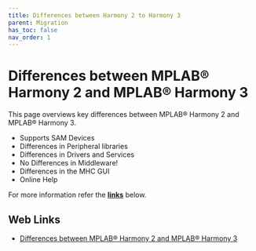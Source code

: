 ```yaml
---
title: Differences between Harmony 2 to Harmony 3
parent: Migration
has_toc: false
nav_order: 1
---
```


# Differences between MPLAB® Harmony 2 and MPLAB® Harmony 3

This page overviews key differences between MPLAB® Harmony 2 and MPLAB® Harmony 3.

- Supports SAM Devices
- Differences in Peripheral libraries
- Differences in Drivers and Services
- No Differences in Middleware!
- Differences in the MHC GUI
- Online Help

For more information refer the **[links](#Web-Links)** below.

## <a id="Web-Links"> </a> 
## Web Links

- [Differences between MPLAB® Harmony 2 and MPLAB® Harmony 3](https://github.com/Microchip-MPLAB-Harmony/Microchip-MPLAB-Harmony.github.io/wiki/differences_h2_to_h3)